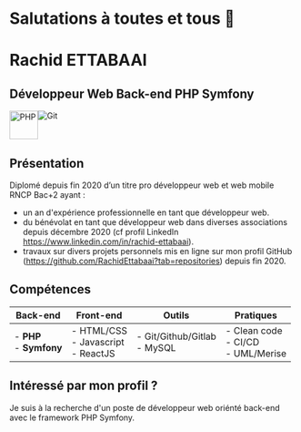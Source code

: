 # Salutations à toutes et tous 👋

# Rachid ETTABAAI

## Développeur Web Back-end PHP Symfony

<div style="display: flex;">
  <img alt="PHP" src="https://simpleicons.org/icons/php.svg" width="50" heigth="50"/>
  <img alt="Git" src="https://img.shields.io/badge/git%20-%23F05033.svg?&style=for-the-badge&logo=git&logoColor=white"/>
</div>

## Présentation

Diplomé depuis fin 2020 d’un titre pro développeur web et web mobile RNCP
Bac+2 ayant :
- un an d'expérience professionnelle en tant que développeur web.
- du bénévolat en tant que développeur web dans diverses associations depuis décembre 2020 (cf profil LinkedIn https://www.linkedin.com/in/rachid-ettabaai).
- travaux sur divers projets personnels mis en ligne sur mon profil GitHub (https://github.com/RachidEttabaai?tab=repositories) depuis fin 2020.

## Compétences

| Back-end                                         	| Front-end                                            	| Outils                                                	| Pratiques                                                                      	|
|--------------------------------------------------	|------------------------------------------------------	|-------------------------------------------------------	|--------------------------------------------------------------------------------	|
| - **PHP**<br>- **Symfony**<br> 	| - HTML/CSS<br>- Javascript<br>- ReactJS 	| - Git/Github/Gitlab<br>- MySQL<br>  	| - Clean code<br>- CI/CD<br>- UML/Merise 	|

## Intéressé par mon profil ?

Je suis à la recherche d'un poste de développeur web oriénté back-end avec le framework PHP Symfony.
